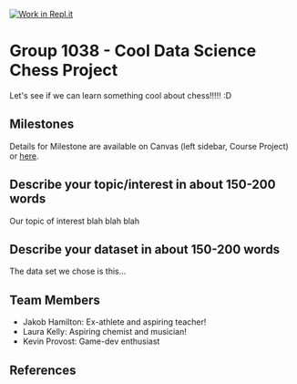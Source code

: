 [![Work in Repl.it](https://classroom.github.com/assets/work-in-replit-14baed9a392b3a25080506f3b7b6d57f295ec2978f6f33ec97e36a161684cbe9.svg)](https://classroom.github.com/online_ide?assignment_repo_id=362204&assignment_repo_type=GroupAssignmentRepo)
# Group 1038 - Cool Data Science Chess Project

Let's see if we can learn something cool about chess!!!!! :D

## Milestones

Details for Milestone are available on Canvas (left sidebar, Course Project) or [here](https://firas.moosvi.com/courses/data301/project/milestone01.html).

## Describe your topic/interest in about 150-200 words

Our topic of interest blah blah blah

## Describe your dataset in about 150-200 words

The data set we chose is this...

## Team Members

- Jakob Hamilton: Ex-athlete and aspiring teacher!
- Laura Kelly: Aspiring chemist and musician!
- Kevin Provost: Game-dev enthusiast 

## References


